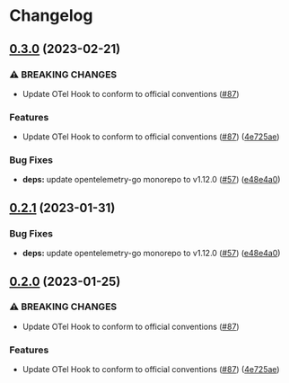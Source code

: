 # Changelog

## [0.3.0](https://github.com/thomaspoignant/open-feature-golang-sdk-contrib/compare/hooks/open-telemetry-v0.2.1...hooks/open-telemetry/v0.3.0) (2023-02-21)


### ⚠ BREAKING CHANGES

* Update OTel Hook to conform to official conventions ([#87](https://github.com/thomaspoignant/open-feature-golang-sdk-contrib/issues/87))

### Features

* Update OTel Hook to conform to official conventions ([#87](https://github.com/thomaspoignant/open-feature-golang-sdk-contrib/issues/87)) ([4e725ae](https://github.com/thomaspoignant/open-feature-golang-sdk-contrib/commit/4e725ae4ebd80a95f617b64490f7a57ce2441fa5))


### Bug Fixes

* **deps:** update opentelemetry-go monorepo to v1.12.0 ([#57](https://github.com/thomaspoignant/open-feature-golang-sdk-contrib/issues/57)) ([e48e4a0](https://github.com/thomaspoignant/open-feature-golang-sdk-contrib/commit/e48e4a0458a38eb1a028c5c3570ceb522c7e7319))

## [0.2.1](https://github.com/open-feature/go-sdk-contrib/compare/hooks/open-telemetry/v0.2.0...hooks/open-telemetry/v0.2.1) (2023-01-31)


### Bug Fixes

* **deps:** update opentelemetry-go monorepo to v1.12.0 ([#57](https://github.com/open-feature/go-sdk-contrib/issues/57)) ([e48e4a0](https://github.com/open-feature/go-sdk-contrib/commit/e48e4a0458a38eb1a028c5c3570ceb522c7e7319))

## [0.2.0](https://github.com/open-feature/go-sdk-contrib/compare/hooks/open-telemetry-v0.1.0...hooks/open-telemetry/v0.2.0) (2023-01-25)


### ⚠ BREAKING CHANGES

* Update OTel Hook to conform to official conventions ([#87](https://github.com/open-feature/go-sdk-contrib/issues/87))

### Features

* Update OTel Hook to conform to official conventions ([#87](https://github.com/open-feature/go-sdk-contrib/issues/87)) ([4e725ae](https://github.com/open-feature/go-sdk-contrib/commit/4e725ae4ebd80a95f617b64490f7a57ce2441fa5))
